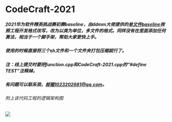 CodeCraft-2021
======
##### 2021华为软件精英挑战赛初赛baseline，由ddmm大佬提供的[单文件baseline](https://paste.ubuntu.com/p/jx4PjcK7fN/)按照工程开发格式改写，改为以类为单位，多文件的格式。同样没有在里面添加任何算法，相当于一个脚手架，帮助大家更快上手。
##### 使用的时候直接将三个sh文件和一个文件夹打包压缩就行了。
##### 注：线上提交时要把function.cpp和CodeCraft-2021.cpp的“#define TEST”注释掉。
##### 有问题可以联系我，邮箱1023202681@qq.com。
###### 附上该代码工程的逻辑架构图
![](https://img-blog.csdnimg.cn/20210316204104816.png) 
